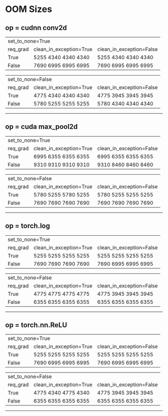 # OOM Sizes
## op = cudnn conv2d
<table>
<tr><td colspan="5"> set_to_none=True </td></tr>
<tr><td colspan="1"> req_grad </td><td colspan="1"> clean_in_exception=True </td><td colspan="1"> clean_in_exception=False </td></tr>
<tr><td>True</td><td>5255 4340 4340 4340</td><td>5255 4340 4340 4340</td></tr>
<tr><td>False</td><td>7690 6995 6995 6995</td><td>7690 6995 6995 6995</td></tr>
</table>

<table>
<tr><td colspan="5"> set_to_none=False </td></tr>
<tr><td colspan="1"> req_grad </td><td colspan="1"> clean_in_exception=True </td><td colspan="1"> clean_in_exception=False </td></tr>
<tr><td>True</td><td>4775 4340 4340 4340</td><td>4775 3945 3945 3945</td></tr>
<tr><td>False</td><td>5780 5255 5255 5255</td><td>5780 4340 4340 4340</td></tr>
</table>

----

## op = cuda max_pool2d
<table>
<tr><td colspan="5"> set_to_none=True </td></tr>
<tr><td colspan="1"> req_grad </td><td colspan="1"> clean_in_exception=True </td><td colspan="1"> clean_in_exception=False </td></tr>
<tr><td>True</td><td>6995 6355 6355 6355</td><td>6995 6355 6355 6355</td></tr>
<tr><td>False</td><td>9310 9310 9310 9310</td><td>9310 8460 8460 8460</td></tr>
</table>

<table>
<tr><td colspan="5"> set_to_none=False </td></tr>
<tr><td colspan="1"> req_grad </td><td colspan="1"> clean_in_exception=True </td><td colspan="1"> clean_in_exception=False </td></tr>
<tr><td>True</td><td>5780 5255 5780 5255</td><td>5780 5255 5255 5255</td></tr>
<tr><td>False</td><td>7690 7690 7690 7690</td><td>7690 7690 7690 7690</td></tr>
</table>

----

## op = torch.log
<table>
<tr><td colspan="5"> set_to_none=True </td></tr>
<tr><td colspan="1"> req_grad </td><td colspan="1"> clean_in_exception=True </td><td colspan="1"> clean_in_exception=False </td></tr>
<tr><td>True</td><td>5255 5255 5255 5255</td><td>5255 5255 5255 5255</td></tr>
<tr><td>False</td><td>7690 7690 7690 7690</td><td>7690 6995 6995 6995</td></tr>
</table>

<table>
<tr><td colspan="5"> set_to_none=False </td></tr>
<tr><td colspan="1"> req_grad </td><td colspan="1"> clean_in_exception=True </td><td colspan="1"> clean_in_exception=False </td></tr>
<tr><td>True</td><td>4775 4775 4775 4775</td><td>4775 3945 3945 3945</td></tr>
<tr><td>False</td><td>6355 6355 6355 6355</td><td>6355 6355 6355 6355</td></tr>
</table>

----

## op = torch.nn.ReLU
<table>
<tr><td colspan="5"> set_to_none=True </td></tr>
<tr><td colspan="1"> req_grad </td><td colspan="1"> clean_in_exception=True </td><td colspan="1"> clean_in_exception=False </td></tr>
<tr><td>True</td><td>5255 5255 5255 5255</td><td>5255 5255 5255 5255</td></tr>
<tr><td>False</td><td>7690 6995 6995 6995</td><td>7690 6995 6995 6995</td></tr>
</table>

<table>
<tr><td colspan="5"> set_to_none=False </td></tr>
<tr><td colspan="1"> req_grad </td><td colspan="1"> clean_in_exception=True </td><td colspan="1"> clean_in_exception=False </td></tr>
<tr><td>True</td><td>4775 4340 4775 4340</td><td>4775 3945 3945 3945</td></tr>
<tr><td>False</td><td>6355 6355 6355 6355</td><td>6355 6355 6355 6355</td></tr>
</table>

----


